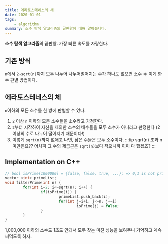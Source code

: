 ```yaml
---
title: 에라토스테네스의 체
date: 2020-01-01
tags:
    - algorithm
summary: 소수 탐색 알고리즘의 끝판왕에 대해 알아봅니다.
---
```

**소수 탐색 알고리즘**의 끝판왕. 가장 빠른 속도를 자랑한다.

## 기존 방식

`n`에서 `2~sqrt(n)`까지 모두 나누어 나누어떨어지는 수가 하나도 없으면 소수 ⇒ 이게 한 수 판별 방법이다.

## 에라토스테네스의 체

`n`이하의 모든 소수를 한 방에 판별할 수 있다.

1. `2` 이상 `n` 이하의 모든 소수들을 소수라고 가정한다.
2. `2`부터 시작하여 자신을 제외한 소수의 배수들을 모두 소수가 아니라고 판정한다 (2이상의 수로 나누어 떨어지기 때문이다!)
3. 이렇게 `sqrt(n)`까지 없애고 나면, 남은 수들은 모두 소수이다.
:::tip sqrt(n) 초과 n 미만은요??
어차피 그 수의 제곱근은 `sqrt(n)`보다 작으니까 이미 다 했겠죠?
:::

## Implementation on C++
```cpp
// bool isPrime[1000000] = {false, false, true, ...}; => 0,1 is not prime number
vector <int> primeList;
void filterPrime(int n) {
        for(int i=2; i<=sqrt(n); i++) {
                if(isPrime[i]) {
                        primeList.push_back(i);
                        for(int j=i+i; j<=n; j+=i)
                                isPrime[j] = false;
                }
        }
}
```
1,000,000 이하의 소수도 1초도 안돼서 모두 찾는 미친 성능을 보여주니 기억하고 계속 써먹도록 하자.